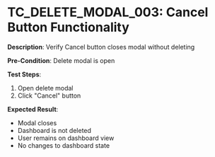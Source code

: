 # TC_DELETE_MODAL_003: Cancel Button Functionality

**Description**: Verify Cancel button closes modal without deleting

**Pre-Condition**: Delete modal is open

**Test Steps**:
1. Open delete modal
2. Click "Cancel" button

**Expected Result**:
- Modal closes
- Dashboard is not deleted
- User remains on dashboard view
- No changes to dashboard state